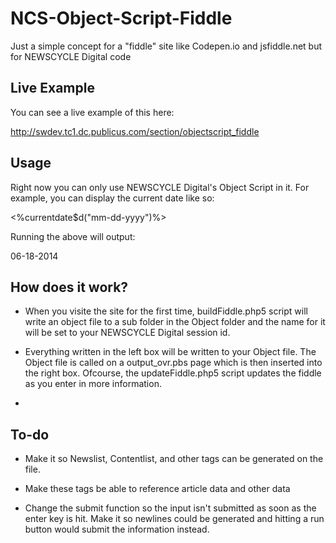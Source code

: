 NCS-Object-Script-Fiddle
========================

Just a simple concept for a "fiddle" site like Codepen.io and jsfiddle.net but for NEWSCYCLE Digital code

## Live Example 

You can see a live example of this here: 

http://swdev.tc1.dc.publicus.com/section/objectscript_fiddle

## Usage 

Right now you can only use NEWSCYCLE Digital's Object Script in it. For example, you can display the current date like so:

<%currentdate$d("mm-dd-yyyy")%>

Running the above will output: 

06-18-2014

## How does it work? 

* When you visite the site for the first time, buildFiddle.php5 script will write an object file to a sub folder in the Object folder and the name for it will be set to your NEWSCYCLE Digital session id. 

* Everything written in the left box will be written to your Object file. The Object file is called on a output_ovr.pbs page which is then inserted into the right box. Ofcourse, the updateFiddle.php5 script updates the fiddle as you enter in more information. 
* 
## To-do 

* Make it so Newslist, Contentlist, and other tags can be generated on the file. 

* Make these tags be able to reference article data and other data

* Change the submit function so the input isn't submitted as soon as the enter key is hit. Make it so newlines could be generated and hitting a run button would submit the information instead.





